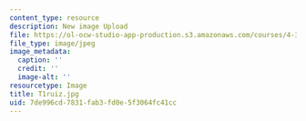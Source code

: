 ```yaml
---
content_type: resource
description: New image Upload
file: https://ol-ocw-studio-app-production.s3.amazonaws.com/courses/4-301-introduction-to-the-visual-arts-spring-2007/7de996cd7831fab3fd0e5f3064fc41cc_T1ruiz.jpg
file_type: image/jpeg
image_metadata:
  caption: ''
  credit: ''
  image-alt: ''
resourcetype: Image
title: T1ruiz.jpg
uid: 7de996cd-7831-fab3-fd0e-5f3064fc41cc
---
```

